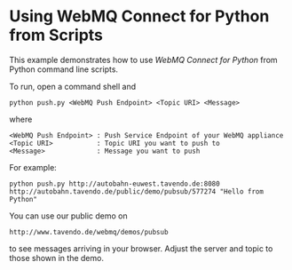 Using WebMQ Connect for Python from Scripts
===========================================

This example demonstrates how to use *WebMQ Connect for Python* from
Python command line scripts.

To run, open a command shell and

	python push.py <WebMQ Push Endpoint> <Topic URI> <Message>

where

	<WebMQ Push Endpoint> : Push Service Endpoint of your WebMQ appliance
	<Topic URI>           : Topic URI you want to push to
    <Message>             : Message you want to push    

For example:

	python push.py http://autobahn-euwest.tavendo.de:8080 http://autobahn.tavendo.de/public/demo/pubsub/577274 "Hello from Python"

You can use our public demo on

	http://www.tavendo.de/webmq/demos/pubsub

to see messages arriving in your browser. Adjust the server and topic to those shown in the demo.